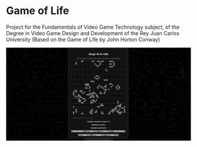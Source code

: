 # Game of Life
Project for the Fundamentals of Video Game Technology subject, of the Degree in Video Game Design and Development of the Rey Juan Carlos University (Based on the Game of Life by John Horton Conway)

![Game of Life](./assets/Documents/GameOfLife.png)
